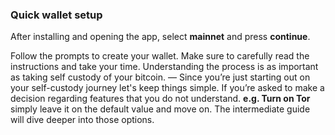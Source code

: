 ### Quick wallet setup
After installing and opening the app, select **mainnet** and press **continue**.


Follow the prompts to create your wallet. Make sure to carefully read the instructions and
take your time. Understanding the process is as important as taking self custody of your
bitcoin.
&mdash;
Since you’re just starting out on your self-custody journey let's keep things simple. If
you’re asked to make a decision regarding features that you do not understand.
**e.g. Turn on Tor** simply leave it on the default value and move on. 
The intermediate guide will dive deeper into those options.


